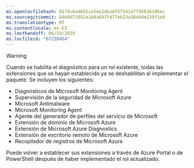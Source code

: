 ```yaml
---
ms.openlocfilehash: 0170c6ed655ce54e2dbadf57341dff56616186ec
ms.sourcegitcommit: b468d71052a1b8a697f477ab23a3644de139f1e9
ms.translationtype: MT
ms.contentlocale: es-ES
ms.lasthandoff: 06/19/2019
ms.locfileid: "67258464"
---
```

> [!WARNING]
> Cuando se habilita el diagnóstico para un rol existente, todas las extensiones que se hayan establecido ya se deshabilitan al implementar el paquete. Se incluyen los siguientes:
>
> * Diagnósticos de Microsoft Monitoring Agent
> * Supervisión de la seguridad de Microsoft Azure
> * Microsoft Antimalware                 
> * Microsoft Monitoring Agent
> * Agente del generador de perfiles del servicio de Microsoft      
> * Extensión de dominio de Microsoft Azure        
> * Extensión de Microsoft Azure Diagnostics   
> * Extensión de escritorio remoto de Microsoft Azure
> * Recopilador de registros de Microsoft Azure
>
> Puede volver a establecer sus extensiones a través de Azure Portal o de PowerShell después de haber implementado el rol actualizado.
>
